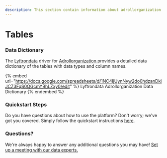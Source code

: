 ```yaml
---
description: This section contain information about adrollorganization connector tables information
---
```


# Tables

### Data Dictionary

The [Lyftrondata](https://www.lyftrondata.com/) driver for [Adrollorganization](nan/)[ ](https://www.lyftrondata.com/integration/adrollorganization/)provides a detailed data dictionary of the tables with data types and column names.

{% embed url="https://docs.google.com/spreadsheets/d/1NC4IjUynNyw2do0hdzanDkiJCZ3FqS0QGcmYBhLZxy0/edit" %}
Lyftrondata Adrollorganization Data Dictionary
{% endembed %}

### Quickstart Steps

Do you have questions about how to use the platform? Don't worry; we've got you covered. Simply follow the quickstart instructions [here](../README.md).

### Questions? <a href="#questions" id="questions"></a>

We're always happy to answer any additional questions you may have! [Set up a meeting with our data experts.](https://www.lyftrondata.com/book-a-meeting/)

